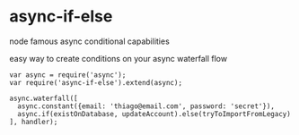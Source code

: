 # async-if-else
node famous async conditional capabilities

easy way to create conditions on your async waterfall flow

```
var async = require('async');
var require('async-if-else').extend(async);

async.waterfall([
  async.constant({email: 'thiago@email.com', password: 'secret'}),
  async.if(existOnDatabase, updateAccount).else(tryToImportFromLegacy)
], handler);

```
